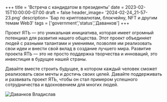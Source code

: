 +++
title = 'Встреча с кандидатом в президенты'
date = 2023-02-15T10:00:00-07:00
draft = false
header_image= '2024-02-24_21-57-23.png'
description= 'Бар по криптовалютам, блокчейну, NFT и другим темам Web3'
tags = ['government','status','Даванков']
+++


Проект ЯТЬ — это уникальная инициатива, которая имеет огромный потенциал для развития нашего общества. Этот проект объединяет людей с разными талантами и умениями, позволяя им реализовать свои идеи и внести свой вклад в создание лучшего мира. Развитие проекта ЯТЬ — это не просто поддержка творчества и инноваций, это инвестиция в будущее нашей страны.

Давайте вместе строить будущее, в котором каждый человек сможет реализовать свои мечты и достичь своих целей. Давайте поддерживать и развивать проект ЯТЬ, чтобы он стал примером успешного сотрудничества и вдохновением для многих людей.

![Даванков Владислав](IMG_20240220_105706_270-01.jpeg)




